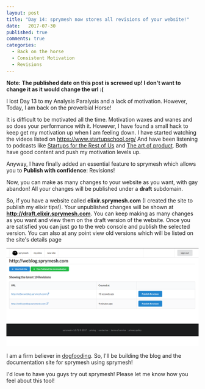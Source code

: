 ```yaml
---
layout: post
title: "Day 14: sprymesh now stores all revisions of your website!"
date:   2017-07-30
published: true
comments: true
categories:
  - Back on the horse
  - Consistent Motivation
  - Revisions
---
```

**Note: The published date on this post is screwed up! I don't want to change it as it would change the url :(**

I lost Day 13 to my Analysis Paralysis and a lack of motivation. However, Today, I am back on the proverbial Horse!

It is difficult to be motivated all the time. Motivation waxes and wanes and so does your performance with it.
However, I have found a small hack to keep get my motivation up when I am feeling down. I have started watching the videos listed on https://www.startupschool.org/
And have been listening to podcasts like [Startups for the Rest of Us](http://www.startupsfortherestofus.com/) and [The art of product](http://artofproductpodcast.com/).
Both have good content and push my motivation levels up.

Anyway, I have finally added an essential feature to sprymesh which allows you to **Publish with confidence**: Revisions!

Now, you can make as many changes to your website as you want, with gay abandon! All your changes will be published under a **draft** subdomain.

So, if you have a website called **elixir.sprymesh.com** (I created the site to publish my elixir tips!). Your unpublished changes will be shown at **http://draft.elixir.sprymesh.com**.
You can keep making as many changes as you want and view them on the draft version of the website. Once you are satisfied you can just go to the web console and publish the selected version.
You can also at any point view old versions which will be listed on the site's details page

![Site Revisions](/assets/sprymesh-versions.png)

I am a firm believer in [dogfooding](https://en.wikipedia.org/wiki/Eating_your_own_dog_food). So, I'll be building the blog and the documentation site for sprymesh using sprymesh!

I'd love to have you guys try out sprymesh! Please let me know how you feel about this tool!
